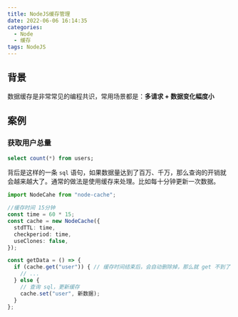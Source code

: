 ```yaml
---
title: NodeJS缓存管理
date: 2022-06-06 16:14:35
categories:
  - Node
  - 缓存
tags: NodeJS
---
```


<div></div>

<!-- more -->

## 背景

数据缓存是非常常见的编程共识，常用场景都是：**多请求 + 数据变化幅度小**

## 案例

### 获取用户总量

```sql
select count(*) from users;
```

背后是这样的一条 `sql` 语句，如果数据量达到了百万、千万，那么查询的开销就会越来越大了。通常的做法是使用缓存来处理。比如每十分钟更新一次数据。

```typescript
import NodeCahe from "node-cache";

//缓存时间 15分钟
const time = 60 * 15;
const cache = new NodeCache({
  stdTTL: time,
  checkperiod: time,
  useClones: false,
});

const getData = () => {
  if (cache.get("user")) { // 缓存时间结束后，会自动删除掉，那么就 get 不到了
    // ...
  } else {
    // 查询 sql，更新缓存
    cache.set("user", 新数据);
  }
};
```
